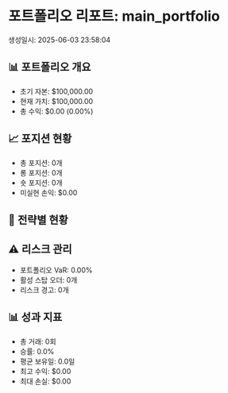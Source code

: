 
# 포트폴리오 리포트: main_portfolio
생성일시: 2025-06-03 23:58:04

## 📊 포트폴리오 개요
- 초기 자본: $100,000.00
- 현재 가치: $100,000.00
- 총 수익: $0.00 (0.00%)

## 📈 포지션 현황
- 총 포지션: 0개
- 롱 포지션: 0개
- 숏 포지션: 0개
- 미실현 손익: $0.00

## 🎯 전략별 현황


## ⚠️ 리스크 관리
- 포트폴리오 VaR: 0.00%
- 활성 스탑 오더: 0개
- 리스크 경고: 0개

## 📊 성과 지표
- 총 거래: 0회
- 승률: 0.0%
- 평균 보유일: 0.0일
- 최고 수익: $0.00
- 최대 손실: $0.00
